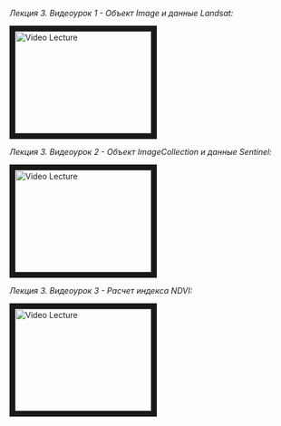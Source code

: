 _Лекция 3. Видеоурок 1 - Объект Image и данные Landsat:_

<a href="http://www.youtube.com/watch?feature=player_embedded&v=vARm9shfg9Q
" target="_blank"><img src="http://img.youtube.com/vi/vARm9shfg9Q/0.jpg" 
alt="Video Lecture" width="240" height="180" border="10" /></a>

_Лекция 3. Видеоурок 2 - Объект ImageCollection и данные Sentinel:_

<a href="http://www.youtube.com/watch?feature=player_embedded&v=m89GSdQuIq8
" target="_blank"><img src="http://img.youtube.com/vi/m89GSdQuIq8/0.jpg" 
alt="Video Lecture" width="240" height="180" border="10" /></a>

_Лекция 3. Видеоурок 3 - Расчет индекса NDVI:_

<a href="http://www.youtube.com/watch?feature=player_embedded&v=80L_WygpQ90
" target="_blank"><img src="http://img.youtube.com/vi/80L_WygpQ90/0.jpg" 
alt="Video Lecture" width="240" height="180" border="10" /></a>
